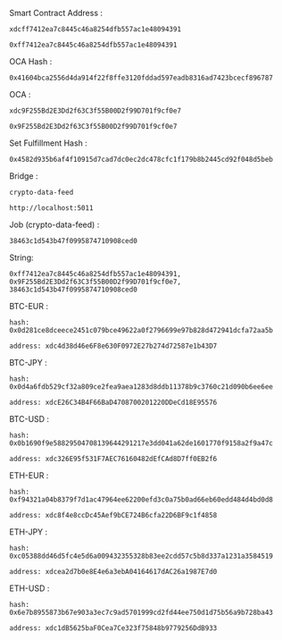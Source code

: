 Smart Contract Address : 

    xdcff7412ea7c8445c46a8254dfb557ac1e48094391

    0xff7412ea7c8445c46a8254dfb557ac1e48094391

OCA Hash :

    0x41604bca2556d4da914f22f8ffe3120fddad597eadb8316ad7423bcecf896787

OCA :

    xdc9F255Bd2E3Dd2f63C3f55B00D2f99D701f9cf0e7
    
    0x9F255Bd2E3Dd2f63C3f55B00D2f99D701f9cf0e7

Set Fulfillment Hash :

    0x4582d935b6af4f10915d7cad7dc0ec2dc478cfc1f179b8b2445cd92f048d5beb

Bridge :

    crypto-data-feed

    http://localhost:5011

Job (crypto-data-feed) :

    38463c1d543b47f0995874710908ced0

String: 

    0xff7412ea7c8445c46a8254dfb557ac1e48094391, 0x9F255Bd2E3Dd2f63C3f55B00D2f99D701f9cf0e7, 38463c1d543b47f0995874710908ced0

BTC-EUR :

    hash: 0x0d281ce8dceece2451c079bce49622a0f2796699e97b828d472941dcfa72aa5b

    address: xdc4d38d46e6F8e630F0972E27b274d72587e1b43D7

BTC-JPY :

    hash: 0x0d4a6fdb529cf32a809ce2fea9aea1283d8ddb11378b9c3760c21d090b6ee6ee

    address: xdcE26C34B4F66BaD4708700201220DDeCd18E95576

BTC-USD :

    hash: 0x0b1690f9e58829504708139644291217e3dd041a62de1601770f9158a2f9a47c

    address: xdc326E95f531F7AEC76160482dEfCAd8D7ff0EB2f6

ETH-EUR :

    hash: 0xf94321a04b8379f7d1ac47964ee62200efd3c0a75b0ad66eb60edd484d4bd0d8

    address: xdc8f4e8ccDc45Aef9bCE724B6cfa22D6BF9c1f4858

ETH-JPY :

    hash: 0xc05388dd46d5fc4e5d6a009432355328b83ee2cdd57c5b8d337a1231a3584519

    address: xdcea2d7b0e8E4e6a3ebA04164617dAC26a1987E7d0

ETH-USD :

    hash: 0x6e7b8955873b67e903a3ec7c9ad5701999cd2fd44ee750d1d75b56a9b728ba43

    address: xdc1dB5625baF0Cea7Ce323f75848b9779256DdB933

